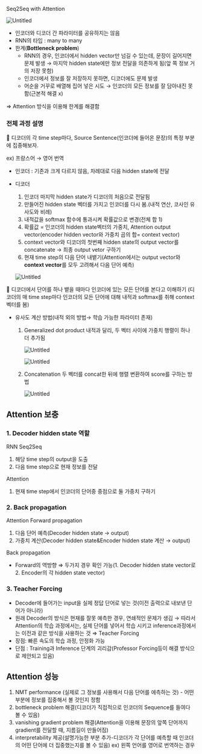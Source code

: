 Seq2Seq with Attention

![Untitled](https://prod-files-secure.s3.us-west-2.amazonaws.com/150af5ca-0791-4681-94a7-f4a2d23e69f9/31c05d27-d495-4a7c-9077-a76a00f1eac8/Untitled.png)

- 인코더와 디코더 간 파라미터를 공유하지는 않음
- RNN의 타입 : many to many
- 한계(**Bottleneck problem**)
    - RNN의 경우, 인코더에서 hidden vector만 넘길 수 있는데, 문장이 길어지면 문제 발생
    → 마지막 hidden state에만 정보 전달을 의존하게 됨(앞 쪽 정보 거의 저장 못함)
    - 인코더에서 정보를 잘 저장하지 못하면, 디코더에도 문제 발생
    - 어순을 거꾸로 배열해 집어 넣은 시도 → 인코더의 모든 정보를 잘 담아내진 못함(근본적 해결 x)

⇒ Attention 방식을 이용해 한계를 해결함

### 전체 과정 설명

<aside>
📎 디코더의 각 time step마다, Source Sentence(인코더에 들어온 문장)의 특정 부분에 집중해보자.

</aside>

ex) 프랑스어 → 영어 번역

- 인코더 : 기존과 크게 다르지 않음, 차례대로 다음 hidden state에 전달
- 디코더
    1. 인코더 마지막 hidden state가 디코더의 처음으로 전달됨
    2. 만들어진 hidden state 벡터를 가지고 인코더를 다시 봄.(내적 연산, 코사인 유사도와 비례)
    3. 내적값을 softmax 함수에 통과시켜 확률값으로 변경(전체 합 1)
    4. 확률값 = 인코더의 hidden state벡터의 가중치, Attention output vector(encoder hidden vector와 가중치 곱의 합= context vector)
    5. context vector와 디코더의 첫번째 hidden state의 output vector를 concatenate
    → 최종 output vetor 구하기
    6. 현재 time step의 다음 단어 내뱉기(Attention에서는 output vector와 **context vector**를 모두 고려해서 다음 단어 예측)
    
    ![Untitled](https://prod-files-secure.s3.us-west-2.amazonaws.com/150af5ca-0791-4681-94a7-f4a2d23e69f9/b1dfca68-a02a-4813-bfea-0a0c86733a9b/Untitled.png)
    

<aside>
📎 디코더에서 단어를 하나 뱉을 때마다 인코더에 있는 모든 단어를 본다고 이해하기
(디코더의 매 time step마다 인코더의 모든 단어에 대해 내적과 softmax를 취해 context 벡터를 봄)

</aside>

- 유사도 계산 방법(내적 외의 방법→ 학습 가능한 파라미터 존재)
    1. Generalized dot product
    내적과 달리, 두 벡터 사이에 가중치 행렬이 하나 더 추가됨
        
        ![Untitled](https://prod-files-secure.s3.us-west-2.amazonaws.com/150af5ca-0791-4681-94a7-f4a2d23e69f9/b362c53a-46ec-404c-be4b-afe24b2d7fd2/Untitled.png)
        
        ![Untitled](https://prod-files-secure.s3.us-west-2.amazonaws.com/150af5ca-0791-4681-94a7-f4a2d23e69f9/c18fb0ef-9427-419e-bc38-1dc4ecbeaa24/Untitled.png)
        
    2. Concatenation
    두 벡터를 concat한 뒤에 행렬 변환하여 score를 구하는 방법
        
        ![Untitled](https://prod-files-secure.s3.us-west-2.amazonaws.com/150af5ca-0791-4681-94a7-f4a2d23e69f9/bb08d649-b186-4f6b-8bf0-36fbd531035f/Untitled.png)
        

## Attention 보충

### 1. Decoder hidden state 역할

RNN Seq2Seq

1. 해당 time step의 output을 도출
2. 다음 time step으로 현재 정보를 전달

Attention

1. 현재 time step에서 인코더의 단어중 중점으로 둘 가중치 구하기

### 2. Back propagation

Attention Forward propagation

1. 다음 단어 예측(Decoder hidden state → output)
2. 가중치 계산(Decoder hidden state&Encoder hidden state 계산 → output)

Back propagation

- Forward의 역방향 ⇒ 두가지 경우 확인 가능(1. Decoder hidden state vector로 2. Encoder의 각 hidden state vector)

### 3. Teacher Forcing

- Decoder에 들어가는 input을 실제 정답 단어로 넣는 것(이전 출력으로 내보낸 단어가 아니라)
- 원래 Decoder의 방식은 현재를 잘못 예측한 경우, 연쇄적인 문제가 생김
→  따라서 Attention의 학습 과정에서는, 실제 단어를 넣어서 학습 시키고 inference과정에서는 이전과 같은 방식을 사용하는 것 ⇒ Teacher Forcing
- 장점: 빠른 속도의 학습 과정, 안정화 가능
- 단점 : Training과 Inference 단계의 괴리감(Professor Forcing등이 해결 방식으로 제안되고 있음)

## Attention 성능

1. NMT performance (실제로 그 정보를 사용해서 다음 단어를 에측하는 것) - 어떤 부분에 정보를 집중해서 볼 것인지 정함
2. bottleneck problem 해결(디코더가 직접적으로 인코더의 Sequence를 들여다 볼 수 있음)
3. vanishing gradient problem 해결(Attention을 이용해 문장의 앞쪽 단어까지 gradient를 전달할 때, 지름길이 만들어짐)
4. interpretability 제공(설명가능한 부분 추가-디코더가 각 단어를 예측할 때 인코더의 어떤 단어에 더 집중했는지를 볼 수 있음)
ex) 왼쪽 언어를 영어로 번역하는 경우
